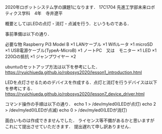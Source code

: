2020年ロボットシステム学の課題1になります．
17C1704 先進工学部未来ロボティクス学科　4年　寺井遼平

概要としてはLEDの点灯・消灯・点滅を行う．というものである．

事前準備は以下の通り．

必要な物
Raspberry Pi3 Model B ×1
LANケーブル ×1
Wifiルータ ×1
microSD ×1
USB電源ケーブル(TypeA-MicroB) ×1
ノートPC　又は　モニター ×1
LED ×1
220Ωの抵抗 ×1
ジャンプワイヤー ×2

ubuntuのセットアップ方法は以下を参考にした．
https://ryuichiueda.github.io/robosys2020/lesson1_introduction.html

LEDを点灯させるためのデバイスを作成する．点灯と消灯を行うデバイスは以下を参考にする．
https://ryuichiueda.github.io/robosys2020/lesson7_device_driver.html

コマンド操作の手順は以下の通り．
echo 1 > /dev/myled0(LEDが点灯)
echo 2 > /dev/myled0(LEDが点滅)
echo 0 > /dev/myled0(LEDが消灯)

面白いものは作成できませんでした．
ライセンス等不備があるかと思いますがこれにて提出させていただきます．
提出遅れて申し訳ありません．

